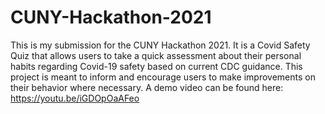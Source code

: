 # CUNY-Hackathon-2021
This is my submission for the CUNY Hackathon 2021.
It is a Covid Safety Quiz that allows users to take a quick assessment about their personal habits regarding Covid-19 safety based on current CDC guidance.
This project is meant to inform and encourage users to make improvements on their behavior where necessary.
A demo video can be found here: https://youtu.be/iGDOpOaAFeo
